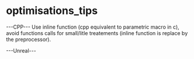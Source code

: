 # optimisations_tips
---CPP---
Use inline function (cpp equivalent to parametric macro in c), avoid functions calls for small/litle treatements (inline function is replace by the preprocessor).  
  
---Unreal---
